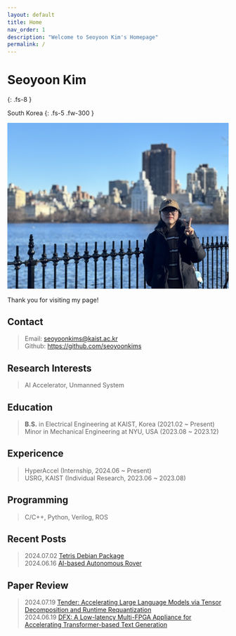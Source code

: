 ```yaml
---
layout: default
title: Home
nav_order: 1
description: "Welcome to Seoyoon Kim's Homepage"
permalink: /
---
```


# Seoyoon Kim
{: .fs-8 }

South Korea
{: .fs-5 .fw-300 }

![ex_screenshot](./assets/images/me2.jpg)  

Thank you for visiting my page!  


## Contact

> Email: <seoyoonkims@kaist.ac.kr>  
> Github: <https://github.com/seoyoonkims>

## Research Interests

> AI Accelerator, Unmanned System


## Education

> **B.S.** in Electrical Engineering at KAIST, Korea (2021.02 ~ Present)  
> Minor in Mechanical Engineering at NYU, USA (2023.08 ~ 2023.12)


## Expericence

> HyperAccel (Internship, 2024.06 ~ Present)  
> USRG, KAIST (Individual Research, 2023.06 ~ 2023.08)


## Programming

> C/C++, Python, Verilog, ROS  


## Recent Posts
> 2024.07.02 [Tetris Debian Package](https://seoyoonkims.github.io/docs/posts/Debian/)  
> 2024.06.16 [AI-based Autonomous Rover](https://seoyoonkims.github.io/docs/posts/ee405/)  

## Paper Review  
> 2024.07.19 [Tender: Accelerating Large Language Models via Tensor Decomposition and Runtime Requantization](https://seoyoonkims.github.io/docs/paper_review/Tender/)  
> 2024.06.19 [DFX: A Low-latency Multi-FPGA Appliance for Accelerating Transformer-based Text Generation](https://seoyoonkims.github.io/docs/paper_review/DFX/)  

